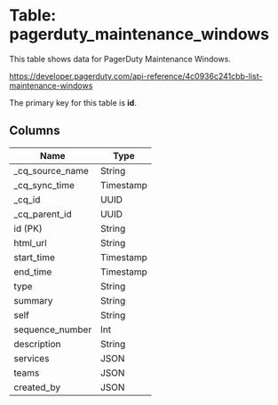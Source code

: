# Table: pagerduty_maintenance_windows

This table shows data for PagerDuty Maintenance Windows.

https://developer.pagerduty.com/api-reference/4c0936c241cbb-list-maintenance-windows

The primary key for this table is **id**.

## Columns

| Name          | Type          |
| ------------- | ------------- |
|_cq_source_name|String|
|_cq_sync_time|Timestamp|
|_cq_id|UUID|
|_cq_parent_id|UUID|
|id (PK)|String|
|html_url|String|
|start_time|Timestamp|
|end_time|Timestamp|
|type|String|
|summary|String|
|self|String|
|sequence_number|Int|
|description|String|
|services|JSON|
|teams|JSON|
|created_by|JSON|